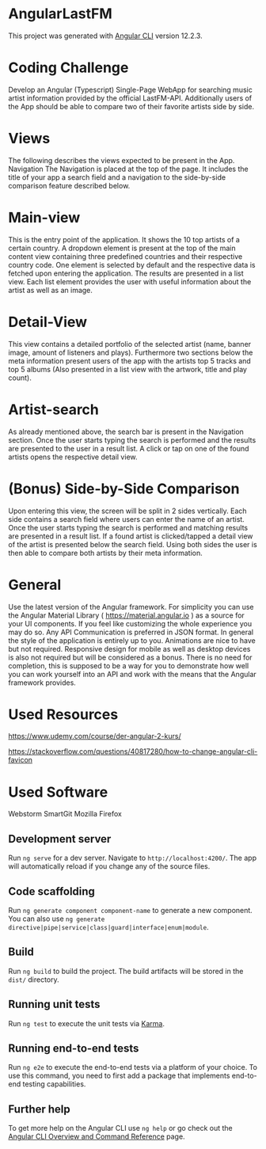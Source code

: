 # AngularLastFM

This project was generated with [Angular CLI](https://github.com/angular/angular-cli) version 12.2.3.


# Coding Challenge
Develop an Angular (Typescript) Single-Page WebApp for searching music artist information provided by the official LastFM-API. Additionally users of the App should be able to compare two of their favorite artists side by side.

# Views
The following describes the views expected to be present in the App.
Navigation
The Navigation is placed at the top of the page. It includes the title of your app a search field and a navigation to the side-by-side comparison feature described below.

# Main-view
This is the entry point of the application. It shows the 10 top artists of a certain country. A
dropdown element is present at the top of the main content view containing three predefined countries and their respective country code. One element is selected by default and the respective data is fetched upon entering the application. The results are presented in a list view. Each list element provides the user with useful information about
the artist as well as an image.

# Detail-View
This view contains a detailed portfolio of the selected artist (name, banner image, amount of listeners and plays). Furthermore two sections below the meta information present users of the app with the artists top 5 tracks and top 5 albums (Also presented in a list view with the artwork, title and play count).

# Artist-search
As already mentioned above, the search bar is present in the Navigation section. Once the user starts typing the search is performed and the results are presented to the user in a result list. A click or tap on one of the found artists opens the respective detail view.

# (Bonus) Side-by-Side Comparison
Upon entering this view, the screen will be split in 2 sides vertically. Each side contains a search field where users can enter the name of an artist. Once the user starts typing the search is performed and matching results are presented in a result list. If a found artist is clicked/tapped a detail view of the artist is presented below the search field. Using both sides the user is then able to compare both artists by their meta information.

# General
Use the latest version of the Angular framework. For simplicity you can use the Angular Material Library ( https://material.angular.io ) as a source for your UI components. If you feel like customizing the whole experience you may do so. Any API Communication is preferred in JSON format.
In general the style of the application is entirely up to you. Animations are nice to have but not required. Responsive design for mobile as well as desktop devices is also not required but will be considered as a bonus.
There is no need for completion, this is supposed to be a way for you to demonstrate how well you can work yourself into an API and work with the means that the Angular
framework provides.

# Used Resources
https://www.udemy.com/course/der-angular-2-kurs/

https://stackoverflow.com/questions/40817280/how-to-change-angular-cli-favicon

# Used Software
Webstorm
SmartGit
Mozilla Firefox

## Development server

Run `ng serve` for a dev server. Navigate to `http://localhost:4200/`. The app will automatically reload if you change any of the source files.

## Code scaffolding

Run `ng generate component component-name` to generate a new component. You can also use `ng generate directive|pipe|service|class|guard|interface|enum|module`.

## Build

Run `ng build` to build the project. The build artifacts will be stored in the `dist/` directory.

## Running unit tests

Run `ng test` to execute the unit tests via [Karma](https://karma-runner.github.io).

## Running end-to-end tests

Run `ng e2e` to execute the end-to-end tests via a platform of your choice. To use this command, you need to first add a package that implements end-to-end testing capabilities.

## Further help

To get more help on the Angular CLI use `ng help` or go check out the [Angular CLI Overview and Command Reference](https://angular.io/cli) page.
